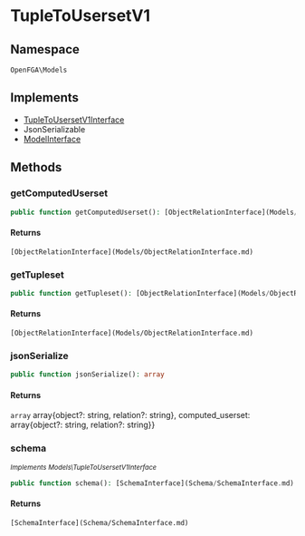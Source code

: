 # TupleToUsersetV1


## Namespace
`OpenFGA\Models`

## Implements
* [TupleToUsersetV1Interface](Models/TupleToUsersetV1Interface.md)
* JsonSerializable
* [ModelInterface](Models/ModelInterface.md)

## Methods
### getComputedUserset


```php
public function getComputedUserset(): [ObjectRelationInterface](Models/ObjectRelationInterface.md)
```



#### Returns
`[ObjectRelationInterface](Models/ObjectRelationInterface.md)` 

### getTupleset


```php
public function getTupleset(): [ObjectRelationInterface](Models/ObjectRelationInterface.md)
```



#### Returns
`[ObjectRelationInterface](Models/ObjectRelationInterface.md)` 

### jsonSerialize


```php
public function jsonSerialize(): array
```



#### Returns
`array` array{object?: string, relation?: string}, computed_userset: array{object?: string, relation?: string}}

### schema

*<small>Implements Models\TupleToUsersetV1Interface</small>*  

```php
public function schema(): [SchemaInterface](Schema/SchemaInterface.md)
```



#### Returns
`[SchemaInterface](Schema/SchemaInterface.md)` 


